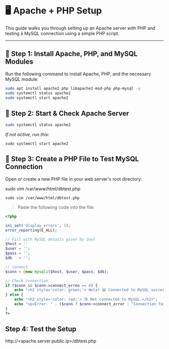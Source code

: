 # 🖥️ Apache + PHP Setup 

This guide walks you through setting up an Apache server with PHP and testing a MySQL connection using a simple PHP script.

---

## 🔧 Step 1: Install Apache, PHP, and MySQL Modules

Run the following command to install Apache, PHP, and the necessary MySQL module:

```bash
sudo apt install apache2 php libapache2-mod-php php-mysql -y
sudo systemctl status apache2
sudo systemctl start apache2
```

## 🔧 Step 2: Start & Check Apache Server
```bash
sudo systemctl status apache2
```
_If not active, run this:_
```
sudo systemctl start apache2
```

## 📂 Step 3: Create a PHP File to Test MySQL Connection

Open or create a new PHP file in your web server's root directory:

sudo vim /var/www/html/dbtest.php
```
sudo vim /var/www/html/dbtest.php
```

> Paste the following code into the file:

```php
<?php

ini_set('display_errors', 1);
error_reporting(E_ALL);

// Fill with MySQL details given by Joel
$host = ''
$user = '';
$pass = '';
$db   = '';

// connect
$conn = @new mysqli($host, $user, $pass, $db);

// Check connection
if ($conn && $conn->connect_errno == 0) {
    echo "<h2 style='color: green;'> Hola! 😁 Connected to MySQL successfully!</h2>";
} else {
    echo "<h2 style='color: red;'> 😢 Not connected to MySQL.</h2>";
    echo "<p>Error: " . ($conn ? $conn->connect_error : "Connection failed.") . "</p>";
}
?>
```

## Step 4: Test the Setup

http://<apache.server.public.ip>/dbtest.php
